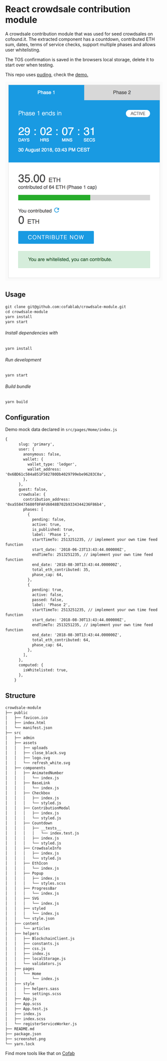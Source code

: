 # React crowdsale contribution module

A crowdsale contribution module that was used for seed crowdsales on cofound.it. The extracted component has a countdown, contributed ETH sum, dates, terms of service checks, support multiple phases and allows user whitelisting.

The TOS confirmation is saved in the browsers local storage, delete it to start over when testing.

This repo uses [puding](https://github.com/cofablab/puding), check the [demo.](http://crowdsale-module-demo.s3-website-eu-west-1.amazonaws.com/)

![Screenshot](./screenshot.png)

## Usage

```
git clone git@github.com:cofablab/crowdsale-module.git
cd crowdsale-module
yarn install
yarn start
```

###### Install dependencies with

```
yarn install
```

###### Run development

```
yarn start
```

###### Build bundle

```
yarn build
```

## Configuration

Demo mock data declared in `src/pages/Home/index.js`

```
{
      slug: 'primary',
      user: {
        anonymous: false,
        wallet: {
          wallet_type: 'ledger',
          wallet_address: '0x6BD61c584a851F582780Db4029799ebe96283C0a',
        },
      },
      guest: false,
      crowdsale: {
        contribution_address: '0xa558475680f0FAFd6048B702b9334344236F86b4',
        phases: [
          {
            pending: false,
            active: true,
            is_published: true,
            label: 'Phase 1',
            startTimeTo: 2513251235, // implement your own time feed function
            start_date: '2018-06-23T13:43:44.000000Z',
            endTimeTo: 2513251235, // implement your own time feed function
            end_date: '2018-08-30T13:43:44.000000Z',
            total_eth_contributed: 35,
            phase_cap: 64,
          },
          {
            pending: true,
            active: false,
            passed: false,
            label: 'Phase 2',
            startTimeTo: 2513251235, // implement your own time feed function
            start_date: '2018-08-30T13:43:44.000000Z',
            endTimeTo: 2513251235, // implement your own time feed function
            end_date: '2018-08-30T13:43:44.000000Z',
            total_eth_contributed: 64,
            phase_cap: 64,
          },
        ],
      },
      computed: {
        isWhitelisted: true,
      },
    }
```

## Structure

```
crowdsale-module
├── public
│   ├── favicon.ico
│   ├── index.html
│   └── manifest.json
├── src
│   ├── admin
│   ├── assets
│   │   ├── uploads
│   │   ├── close_black.svg
│   │   ├── logo.svg
│   │   └── refresh_white.svg
│   ├── components
│   │   ├── AnimatedNumber
│   │   │   └── index.js
│   │   ├── BaseLink
│   │   │   └── index.js
│   │   ├── Checkbox
│   │   │   ├── index.js
│   │   │   └── styled.js
│   │   ├── ContributionModal
│   │   │   ├── index.js
│   │   │   └── styled.js
│   │   ├── Countdown
│   │   │   ├── __tests__
│   │   │   │   └── index.test.js
│   │   │   ├── index.js
│   │   │   └── styled.js
│   │   ├── CrowdsaleInfo
│   │   │   ├── index.js
│   │   │   └── styled.js
│   │   ├── EthIcon
│   │   │   └── index.js
│   │   ├── Popup
│   │   │   ├── index.js
│   │   │   └── styles.scss
│   │   ├── ProgressBar
│   │   │   └── index.js
│   │   ├── SVG
│   │   │   └── index.js
│   │   ├── styled
│   │   │   └── index.js
│   │   └── style.json
│   ├── content
│   │   └── articles
│   ├── helpers
│   │   ├── BlockchainClient.js
│   │   ├── constants.js
│   │   ├── css.js
│   │   ├── index.js
│   │   ├── localStorage.js
│   │   └── validators.js
│   ├── pages
│   │   └── Home
│   │       └── index.js
│   ├── style
│   │   ├── helpers.sass
│   │   └── settings.scss
│   ├── App.js
│   ├── App.scss
│   ├── App.test.js
│   ├── index.js
│   ├── index.scss
│   └── registerServiceWorker.js
├── README.md
├── package.json
├── screenshot.png
└── yarn.lock
```

Find more tools like that on [Cofab](https://cofablab.com/)
